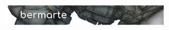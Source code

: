 ![bermarte](https://github.com/bermarte/bermarte/blob/master/bermarte.webp?raw=true)
<!--

**bermarte/bermarte** is a ✨ _special_ ✨ repository because its `README.md` (this file) appears on your GitHub profile.
### Hi there 👋
[![HitCount](http://hits.dwyl.com/bermarte/bermarte.svg)](http://hits.dwyl.com/bermarte/)

Here are some ideas to get you started:

- 🔭 I’m currently working on ...
- 🌱 I’m currently learning ...
- 👯 I’m looking to collaborate on ...
- 🤔 I’m looking for help with ...
- 💬 Ask me about ...
- 📫 How to reach me: ...
- 😄 Pronouns: ...
- ⚡ Fun fact: ...
-->
